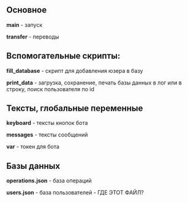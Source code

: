Основное
---
**main** - запуск

**transfer** - переводы



Вспомогательные скрипты:
---
**fill_database** - скрипт для добавления юзера в базу

**print_data** - загрузка, сохранение, печать базы данных в лог или в строку, поиск пользователя по id



Тексты, глобальные переменные
---
**keyboard** - тексты кнопок бота

**messages** - тексты сообщений

**var** - токен для бота



Базы данных
---
**operations.json** - база операций

**users.json** - база пользователей - ГДЕ ЭТОТ ФАЙЛ?
